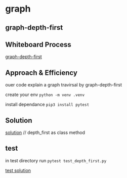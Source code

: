 # graph

## graph-depth-first

## Whiteboard Process
[graph-depth-first](./Untitled%20(4).png)


## Approach & Efficiency 

ouer code explain a graph travirsal by graph-depth-first

create your env 
`python -m venv .venv`

install dependance
`pip3 install pytest`


## Solution

[solution](./graph.py)     //  depth_first as class method

## test
in test directory run
`pytest test_depth_first.py`

[test solution](./test/test_depth_first.py)